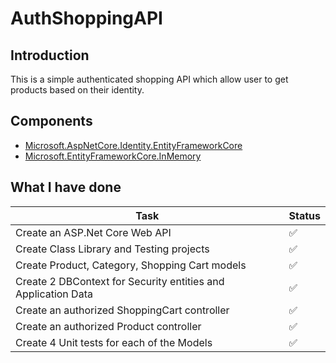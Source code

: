 # AuthShoppingAPI

## Introduction

This is a simple authenticated shopping API which allow user to get products based on their identity.

## Components

- [Microsoft.AspNetCore.Identity.EntityFrameworkCore](https://www.nuget.org/packages/Microsoft.AspNetCore.Identity.EntityFrameworkCore)
- [Microsoft.EntityFrameworkCore.InMemory](https://www.nuget.org/packages/Microsoft.EntityFrameworkCore.InMemory)

## What I have done

 | Task                                                                                     | Status             |
 | ---------------------------------------------------------------------------------------- | ------------------ |
 | Create an ASP.Net Core Web API                                                           | :white_check_mark: |
 | Create Class Library and Testing projects                                                | :white_check_mark: |
 | Create Product, Category, Shopping Cart models                                           | :white_check_mark: |
 | Create 2 DBContext for Security entities and Application Data                            | :white_check_mark: |
 | Create an authorized ShoppingCart controller                                             | :white_check_mark: |
 | Create an authorized Product controller                                                  | :white_check_mark: |
 | Create 4 Unit tests for each of the Models                                               | :white_check_mark: |
